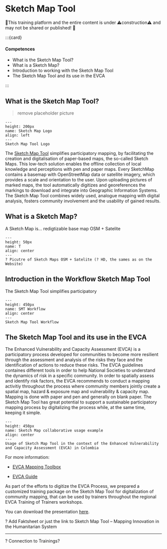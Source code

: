 # Sketch Map Tool

🚧This training platform and the entire content is under ⚠️construction⚠️ and may not be shared or published! 🚧



:::{card}

#### Competences
- What is the Sketch Map Tool?
- What is a Sketch Map?
- Introduction to working with the Sketch Map Tool
- The Sketch Map Tool and its use in the EVCA

:::

## What is the Sketch Map Tool?

>remove placeholder picture

```{figure} ../../fig/en_30.30.2_styling_panel.png
---
height: 200px
name: Sketch Map Logo
align: left
---
Sketch Map Tool Logo
```

The [Sketch Map Tool](https://sketch-map-tool.heigit.org/) simplifies participatory mapping, by facilitating the creation and digitalisation of paper-based maps, the so-called Sketch Maps. This low-tech solution enables the offline collection of local knowledge and perceptions with pen and paper maps. Every SketchMap contains a basemap with OpenStreetMap data or satellite imagery, which provides a scale and orientation to the user. Upon uploading pictures of marked maps, the tool automatically digitizes and georeferences the markings to download and integrate into Geographic Information Systems. The Sketch Map Tool combines widely used, analogue mapping with digital analysis, fosters community involvement and the usability of gained results. 


## What is a Sketch Map?

A Sketch Map is...
redigtizable
base map OSM + Satelite 


```{figure} /fig/en_Interface_02.png
---
height: 50px
name: T
align: center
---
? Picutre of Sketch Maps OSM + Satelite (? HD, the sames as on the Website)
```

## Introduction in the Workflow Sketch Map Tool

The Sketch Map Tool simplifies participatory


```{figure} /fig/SMT_Workflow.png
---
height: 450px
name: SMT Workflow
align: center
---
Sketch Map Tool Workflow
```


## The Sketch Map Tool and its use in the EVCA

The Enhanced Vulnerability and Capacity Assessment (EVCA) is a participatory process developed for communities to become more resilient through the assessment and analysis of the risks they face and the identification of actions to reduce these risks. The EVCA guidelines containes different tools in order to help National Societies to understand the dynamics of risk in a specific community. 
In order to spatially assess and identify risk factors, the EVCA recommends to conduct a mapping activitiy throughout the process where community members jointly create a spatial map, hazard & exposure map and vulnerability & capacity map. Mapping is done with paper and pen and generally on blank paper. The Sketch Map Tool has great potential to support a sustainable participatory mapping process by digitalizing the process while, at the same time, keeping it simple.

```{figure} /fig/IMG_2178.jpg
---
height: 450px
name: Sketch Map collaborative usage example
align: center
---
Usage of Sketch Map Tool in the context of the Enhanced Vulnerability and Capacity Assessment (EVCA) in Colombia 
```



For more information:

- [EVCA Mapping Toolbox](https://preparecenter.org/wp-content/uploads/2023/08/EVCA-tools-compiled.pdf)

- [EVCA Guide](https://communityengagementhub.org/resource/evca-guide/)


As part of the efforts to digitize the EVCA Process, we prepared a customized training package on the Sketch Map Tool for digitalization of community mapping, that can be used by trainers throughout the regional EVCA Training of Trainers workshops.

You can download the presentation [here](https://nexus.heigit.org/repository/gis-training-resource-center/mobile_data_collection/sketch_map_tool/PPP/EVCA-Sketch_Map_Tool.pptx).




? Add Faktsheet or just the link to Sketch Map Tool – Mapping Innovation in the Humanitarian System
___

? Connection to Trainings?